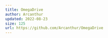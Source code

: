 ```yaml
---
title: OmegaDrive
author: Arcanthur
updated: 2022-08-23
size: 125
url: https://github.com/Arcanthur/OmegaDrive
---
```


